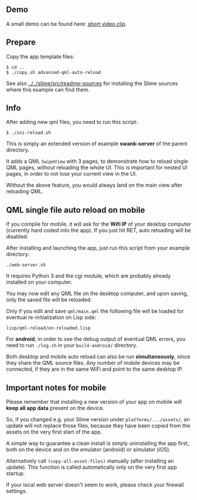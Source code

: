 
Demo
----

A small demo can be found here: [short video clip](http://cl-repl.org/lqml.htm).



Prepare
-------

Copy the app template files:
```
$ cd ..
$ ./copy.sh advanced-qml-auto-reload
```

See also [../../slime/src/readme-sources](../../slime/src/readme-sources.md)
for installing the Slime sources where this example can find them.



Info
----

After adding new qml files, you need to run this script:
```
$ ./ini-reload.sh
```

This is simply an extended version of example **swank-server** of the parent
directory.

It adds a QML `SwipeView` with 3 pages, to demonstrate how to reload single
QML pages, without reloading the whole UI. This is important for nested UI
pages, in order to not lose your current view in the UI.

Without the above feature, you would always land on the main view after
reloading QML.



QML single file auto reload on mobile
-------------------------------------

If you compile for mobile, it will ask for the **Wifi IP** of your desktop
computer (currently hard coded into the app). If you just hit RET, auto
reloading will be disabled.

After installing and launching the app, just run this script from your example
directory:
```
./web-server.sh
```
It requires Python 3 and the cgi module, which are probably already installed
on your computer.

You may now edit any QML file on the desktop computer, and upon saving, only
the saved file will be reloaded.

Only if you edit and save `qml/main.qml` the following file will be loaded for
eventual re-initialization on Lisp side:
```
lisp/qml-reload/on-reloaded.lisp
```
For **android**, in order to see the debug output of eventual QML errors, you
need to run `./log.sh` in your `build-android/` directory.

Both desktop and mobile auto reload can also be run **simultaneously**, since
they share the QML source files. Any number of mobile devices may be connected,
if they are in the same WiFi and point to the same desktop IP.



Important notes for mobile
--------------------------

Please remember that installing a new version of your app on mobile will
**keep all app data** present on the device.

So, if you changed e.g. your Slime version under `platforms/.../assets/`, an
update will not replace those files, because they have been copied from the
assets on the very first start of the app.

A simple way to guarantee a clean install is simply uninstalling the app first,
both on the device and on the emulator (android) or simulator (iOS).

Alternatively call `(copy-all-asset-files)` manually (after installing an
update). This function is called automatically only on the very first app
startup.

If your local web server doesn't seem to work, please check your firewall
settings.
